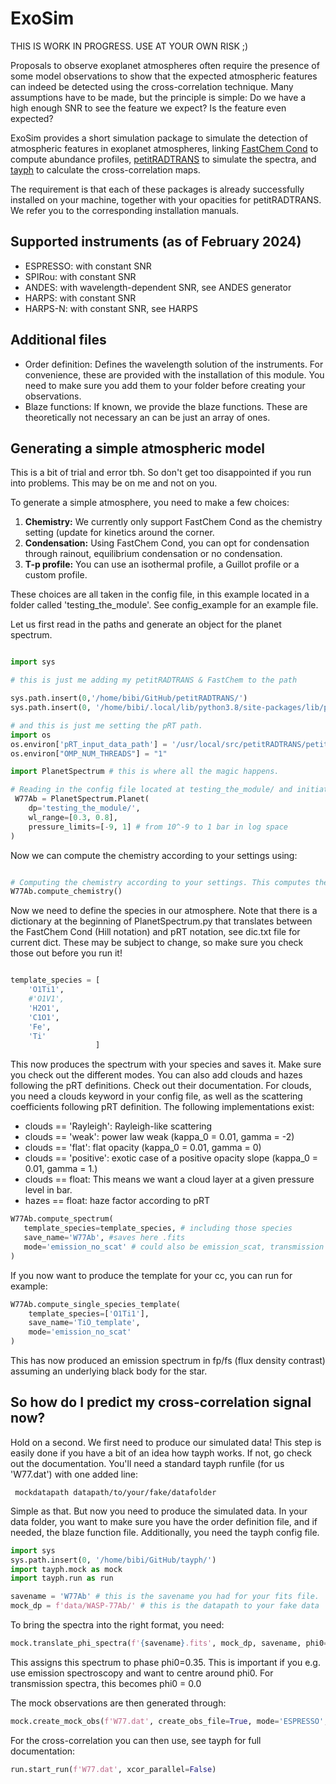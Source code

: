 # ExoSim
THIS IS WORK IN PROGRESS. USE AT YOUR OWN RISK ;) 

Proposals to observe exoplanet atmospheres often require the presence of some model observations to show that the expected atmospheric features can indeed be detected using the cross-correlation technique. 
Many assumptions have to be made, but the principle is simple: Do we have a high enough SNR to see the feature we expect? Is the feature even expected?

ExoSim provides a short simulation package to simulate the detection of atmospheric features in exoplanet atmospheres, linking <a href="https://github.com/exoclime/FastChem">FastChem Cond</a> to compute abundance profiles,  <a href="https://gitlab.com/mauricemolli/petitRADTRANS.git">petitRADTRANS</a> to simulate the spectra, and <a href="https://github.com/Hoeijmakers/tayph">tayph</a> to calculate the cross-correlation maps. 

The requirement is that each of these packages is already successfully installed on your machine, together with your opacities for petitRADTRANS. We refer you to the corresponding installation manuals.

## Supported instruments (as of February 2024)

- ESPRESSO: with constant SNR
- SPIRou: with constant SNR
- ANDES: with wavelength-dependent SNR, see ANDES generator
- HARPS: with constant SNR
- HARPS-N: with constant SNR, see HARPS


## Additional files

- Order definition: Defines the wavelength solution of the instruments. For convenience, these are provided with the installation of this module. You need to make sure you add them to your folder before creating your observations.
- Blaze functions: If known, we provide the blaze functions. These are theoretically not necessary an can be just an array of ones.
  
## Generating a simple atmospheric model

This is a bit of trial and error tbh. So don't get too disappointed if you run into problems. This may be on me and not on you. 

To generate a simple atmosphere, you need to make a few choices:

1) **Chemistry:** We currently only support FastChem Cond as the chemistry setting (update for kinetics around the corner.
2) **Condensation:** Using FastChem Cond, you can opt for condensation through rainout, equilibrium condensation or no condensation.
3) **T-p profile:** You can use an isothermal profile, a Guillot profile or a custom profile.

These choices are all taken in the config file, in this example located in a folder called 'testing_the_module'. See config_example for an example file.

Let us first read in the paths and generate an object for the planet spectrum.

```python

import sys

# this is just me adding my petitRADTRANS & FastChem to the path

sys.path.insert(0,'/home/bibi/GitHub/petitRADTRANS/') 
sys.path.insert(0, '/home/bibi/.local/lib/python3.8/site-packages/lib/python3.8/site-packages/pyfastchem-3.0-py3.8-linux-x86_64.egg/')

# and this is just me setting the pRT path.
import os
os.environ['pRT_input_data_path'] = '/usr/local/src/petitRADTRANS/petitRADTRANS/input_data/'
os.environ["OMP_NUM_THREADS"] = "1"

import PlanetSpectrum # this is where all the magic happens.

# Reading in the config file located at testing_the_module/ and initiating the Planet object with a spectrum over the wavelength range from 0.3 to 0.8 micron
 W77Ab = PlanetSpectrum.Planet(
    dp='testing_the_module/', 
    wl_range=[0.3, 0.8],
    pressure_limits=[-9, 1] # from 10^-9 to 1 bar in log space
)

```
Now we can compute the chemistry according to your settings using:

```python

# Computing the chemistry according to your settings. This computes the chemistry for all the molecules and atoms in FastChem Cond (see their documentation).
W77Ab.compute_chemistry()

```

Now we need to define the species in our atmosphere. 
Note that there is a dictionary at the beginning of PlanetSpectrum.py that translates between the FastChem Cond (Hill notation) and pRT notation, see dic.txt file for current dict.
These may be subject to change, so make sure you check those out before you run it!

```python

template_species = [
    'O1Ti1',
    #'O1V1',
    'H2O1',
    'C1O1',
    'Fe',
    'Ti'
                   ]
```
This now produces the spectrum with your species and saves it. Make sure you check out the different modes. You can also add clouds and hazes following the pRT definitions. Check out their documentation.
For clouds, you need a clouds keyword in your config file, as well as the scattering coefficients following pRT definition. The following implementations exist:

- clouds == 'Rayleigh': Rayleigh-like scattering
- clouds == 'weak': power law weak (kappa_0 = 0.01, gamma = -2)
- clouds == 'flat': flat opacity (kappa_0 = 0.01, gamma = 0)
- clouds == 'positive': exotic case of a positive opacity slope (kappa_0 = 0.01, gamma = 1.)
- clouds == float: This means we want a cloud layer at a given pressure level in bar.
- hazes == float: haze factor according to pRT

```python
W77Ab.compute_spectrum(
   template_species=template_species, # including those species
   save_name='W77Ab', #saves here .fits
   mode='emission_no_scat' # could also be emission_scat, transmission
)
```

If you now want to produce the template for your cc, you can run for example:

```python
W77Ab.compute_single_species_template(
    template_species=['O1Ti1'], 
    save_name='TiO_template',
    mode='emission_no_scat'
)
```


This has now produced an emission spectrum in fp/fs (flux density contrast) assuming an underlying black body for the star. 

## So how do I predict my cross-correlation signal now?

Hold on a second. We first need to produce our simulated data!
This step is easily done if you have a bit of an idea how tayph works. If not, go check out the documentation. You'll need a standard tayph runfile (for us 'W77.dat') with one added line:

<code> mockdatapath      datapath/to/your/fake/datafolder</code>

Simple as that. But now you need to produce the simulated data. In your data folder, you want to make sure you have the order definition file, and if needed, the blaze function file. Additionally, you need the tayph config file.

```python
import sys
sys.path.insert(0, '/home/bibi/GitHub/tayph/') 
import tayph.mock as mock
import tayph.run as run

savename = 'W77Ab' # this is the savename you had for your fits file.
mock_dp = f'data/WASP-77Ab/' # this is the datapath to your fake data

```

To bring the spectra into the right format, you need:

```python
mock.translate_phi_spectra(f'{savename}.fits', mock_dp, savename, phi0=0.35)
```

This assigns this spectrum to phase phi0=0.35. This is important if you e.g. use emission spectroscopy and want to centre around phi0. 
For transmission spectra, this becomes phi0 = 0.0

The mock observations are then generated through:

```python
mock.create_mock_obs(f'W77.dat', create_obs_file=True, mode='ESPRESSO', real_data=False, spec='flux', rot=True)
```

For the cross-correlation you can then use, see tayph for full documentation: 

```python
run.start_run(f'W77.dat', xcor_parallel=False)
```




